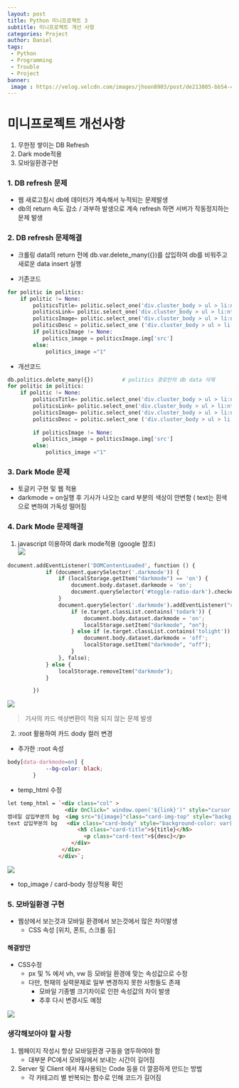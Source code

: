 ```yaml
---
layout: post
title: Python 미니프로젝트 3
subtitle: 미니프로젝트 개선 사항
categories: Project
author: Daniel
tags:
 - Python
 - Programming
 - Trouble
 - Project
banner: 
 image : https://velog.velcdn.com/images/jhoon8903/post/de213805-bb54-4f42-a1d9-66cc19c42d9a/image.png
---
```


# 미니프로젝트 개선사항

1.  무한정 쌓이는 DB Refresh
2.  Dark mode적용
3.  모바일환경구현

### 1. DB refresh 문제

-   웹 새로고침시 db에 데이터가 계속해서 누적되는 문제발생
-   db의 return 속도 감소 / 과부하 발생으로 계속 refresh 하면 서버가 작동정지하는 문제 발생

### 2. DB refresh 문제해결

-   크롤링 data의 return 전에 db.var.delete_many({})를 삽입하여 db를 비워주고 새로운 data insert 실행
    
-   기존코드
    

```python
for politic in politics:
    if politic != None:
        politicsTitle= politic.select_one('div.cluster_body > ul > li:nth-child(1) > div.cluster_text > a').text
        politicsLink= politic.select_one('div.cluster_body > ul > li:nth-child(1) > div.cluster_text > a')['href']
        politicsImage= politic.select_one('div.cluster_body > ul > li:nth-child(1) > div.cluster_thumb > div > a')
        politicsDesc = politic.select_one ('div.cluster_body > ul > li:nth-child(1) > div.cluster_text > div.cluster_text_lede').text
        if politicsImage != None:
           politics_image = politicsImage.img['src']
        else:
            politics_image ="1"
```

-   개선코드

```python
db.politics.delete_many({})			# politics 경로안의 db data 삭제
for politic in politics:
    if politic != None:
        politicsTitle= politic.select_one('div.cluster_body > ul > li:nth-child(1) > div.cluster_text > a').text
        politicsLink= politic.select_one('div.cluster_body > ul > li:nth-child(1) > div.cluster_text > a')['href']
        politicsImage= politic.select_one('div.cluster_body > ul > li:nth-child(1) > div.cluster_thumb > div > a')
        politicsDesc = politic.select_one ('div.cluster_body > ul > li:nth-child(1) > div.cluster_text > div.cluster_text_lede').text
        
        if politicsImage != None:
           politics_image = politicsImage.img['src']
        else:
            politics_image ="1"
```

### 3. Dark Mode 문제

-   토글키 구현 및 웹 적용
-   darkmode = on실행 후 기사가 나오는 card 부분의 색상이 안변함 ( text는 흰색으로 변하여 가독성 떨어짐

### 4. Dark Mode 문제해결

1.  javascript 이용하여 dark mode적용 (google 참조)  
    ![](https://velog.velcdn.com/images/jhoon8903/post/07ebdac7-67d9-4517-876f-11f4537b23f4/image.png)

```python
document.addEventListener('DOMContentLoaded', function () {
            if (document.querySelector('.darkmode')) {
                if (localStorage.getItem("darkmode") == 'on') {
                    document.body.dataset.darkmode = 'on';
                    document.querySelector('#toggle-radio-dark').checked = true;
                }
                document.querySelector('.darkmode').addEventListener("click", e => {
                    if (e.target.classList.contains('todark')) {
                        document.body.dataset.darkmode = 'on';
                        localStorage.setItem("darkmode", "on");
                    } else if (e.target.classList.contains('tolight')) {
                        document.body.dataset.darkmode = 'off';
                        localStorage.setItem("darkmode", "off");
                    }
                }, false);
            } else {
                localStorage.removeItem("darkmode");
            }

        })
```

![](https://velog.velcdn.com/images/jhoon8903/post/cbe93d87-d692-4610-a977-5f12869d7e23/image.png)

> 기사의 카드 색상변환이 적용 되지 않는 문제 발생

2.  :root 활용하여 카드 dody 컬러 변경

-   추가한 :root 속성

```css
body[data-darkmode=on] {
            --bg-color: black;
        }
```

-   temp_html 수정

```html
let temp_html = `<div class="col" >
                  <div OnClick=" window.open('${link}')" style="cursor:pointer;" class="card h-100">
썸네일 삽입부분의 bg  <img src="${image}"class="card-img-top" style="background-color: var(--bg-color);">
text 삽입부분의 bg   <div class="card-body" style="background-color: var(--bg-color);">
                      <h5 class="card-title">${title}</h5>
                        <p class="card-text">${desc}</p>
                    </div>
                 </div>
                </div>`;
```

![](https://velog.velcdn.com/images/jhoon8903/post/de213805-bb54-4f42-a1d9-66cc19c42d9a/image.png)

-   top_image / card-body 정상적용 확인

### 5. 모바일환경 구현

-   웹상에서 보는것과 모바일 환경에서 보는것에서 많은 차이발생  
    - CSS 속성 [위치, 폰트, 스크롤 등]

#### 해결방안

-   CSS수정  
    - px 및 % 에서 vh, vw 등 모바일 환경에 맞는 속성값으로 수정
    -   다만, 현재의 실력문제로 일부 변경하지 못한 사항들도 존재
        -   모바일 기종별 크기차이로 인한 속성값의 차이 발생
        -   추후 다시 변경시도 예정

![](https://velog.velcdn.com/images/jhoon8903/post/c8f7c02f-bfd0-445c-ac4f-5634531b6682/image.png)

### 생각해보아야 할 사항

1.  웹페이지 작성시 항상 모바일환경 구동을 염두하여야 함
    -   대부분 PC에서 모바일에서 보내는 시간이 길어짐
2.  Server 및 Client 에서 재사용되는 Code 등을 더 깔끔하게 만드는 방법
    -   각 카테고리 별 반복되는 함수로 인해 코드가 길어짐